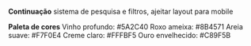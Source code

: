 **Continuação**
sistema de pesquisa e filtros, ajeitar layout para mobile

**Paleta de cores**
Vinho profundo: #5A2C40
Roxo ameixa: #8B4571
Areia suave: #F7F0E4
Creme claro: #FFFBF5
Ouro envelhecido: #C89F5B